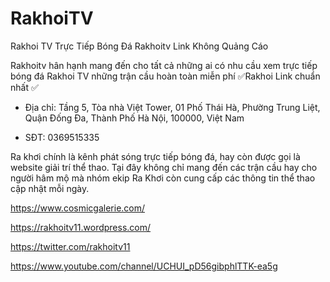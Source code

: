 # RakhoiTV

Rakhoi TV Trực Tiếp Bóng Đá Rakhoitv Link Không Quảng Cáo

Rakhoitv hân hạnh mang đến cho tất cả những ai có nhu cầu xem trực tiếp bóng đá Rakhoi TV những trận cầu hoàn toàn miễn phí ✅Rakhoi Link chuẩn nhất ✅

- Địa chỉ: Tầng 5, Tòa nhà Việt Tower, 01 Phố Thái Hà, Phường Trung Liệt, Quận Đống Đa, Thành Phố Hà Nội, 100000, Việt Nam

- SĐT: 0369515335

Ra khơi chính là kênh phát sóng trực tiếp bóng đá, hay còn được gọi là website giải trí thể thao. Tại đây không chỉ mang đến các trận cầu hay cho người hâm mộ mà nhóm ekip Ra Khơi còn cung cấp các thông tin thể thao cập nhật mỗi ngày.

https://www.cosmicgalerie.com/

https://rakhoitv11.wordpress.com/

https://twitter.com/rakhoitv11

https://www.youtube.com/channel/UCHUI_pD56gibphlTTK-ea5g
